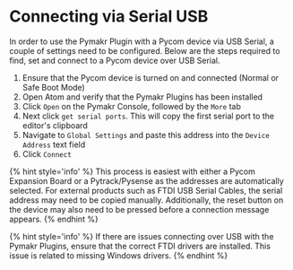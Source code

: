 # Connecting via Serial USB

In order to use the Pymakr Plugin with a Pycom device via USB Serial, a couple of settings need to be configured. Below are the steps required to find, set and connect to a Pycom device over USB Serial.

1. Ensure that the Pycom device is turned on and connected (Normal or Safe Boot Mode)
2. Open Atom and verify that the Pymakr Plugins has been installed
3. Click ``Open`` on the Pymakr Console, followed by the ``More`` tab
4. Next click ``get serial ports``. This will copy the first serial port to the editor's clipboard
5. Navigate to ``Global Settings`` and paste this address into the ``Device Address`` text field
6. Click ``Connect``

{% hint style='info' %}
This process is easiest with either a Pycom Expansion Board or a Pytrack/Pysense as the addresses are automatically selected. For external products such as FTDI USB Serial Cables, the serial address may need to be copied manually. Additionally, the reset button on the device may also need to be pressed before a connection message appears.
{% endhint %}

{% hint style='info' %}
If there are issues connecting over USB with the Pymakr Plugins, ensure that the correct FTDI drivers are installed. This issue is related to missing Windows drivers.
{% endhint %}
